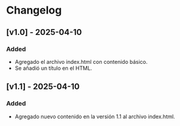 # Changelog
## [v1.0] - 2025-04-10
### Added
- Agregado el archivo index.html con contenido básico.
- Se añadió un título  en el HTML.

## [v1.1] - 2025-04-10
### Added
- Agregado nuevo contenido en la versión 1.1 al archivo index.html.
